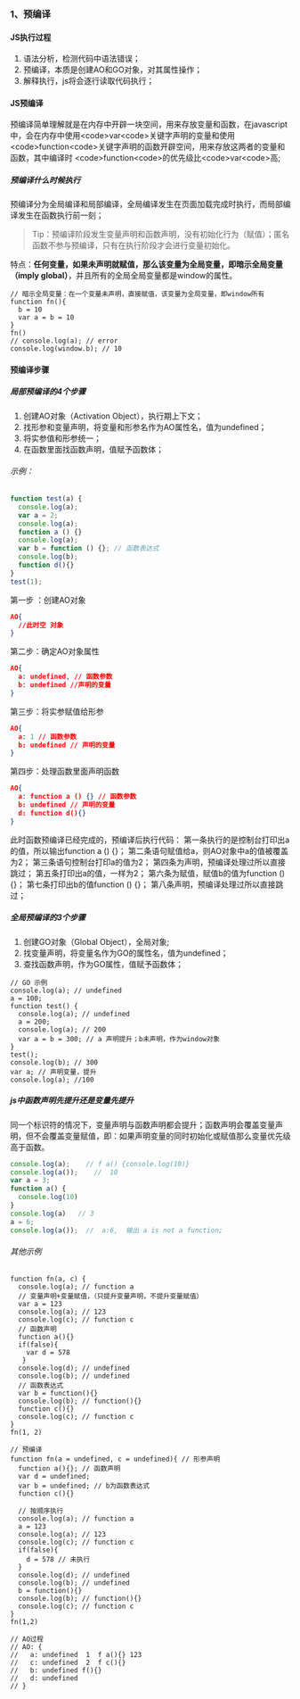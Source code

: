 

### 1、预编译

#### JS执行过程

1. 语法分析，检测代码中语法错误；
2. 预编译，本质是创建AO和GO对象，对其属性操作；
3. 解释执行，js将会逐行读取代码执行；

#### JS预编译

预编译简单理解就是在内存中开辟一块空间，用来存放变量和函数，在javascript中，会在内存中使用\<code>var\<code>关键字声明的变量和使用\<code>function\<code>关键字声明的函数开辟空间，用来存放这两者的变量和函数，其中编译时 \<code>function\<code>的优先级比\<code>var\<code>高;

##### 预编译什么时候执行

预编译分为全局编译和局部编译，全局编译发生在页面加载完成时执行，而局部编译发生在函数执行前一刻；

> Tip：预编译阶段发生变量声明和函数声明，没有初始化行为（赋值）；匿名函数不参与预编译，只有在执行阶段才会进行变量初始化。

特点：**任何变量，如果未声明就赋值，那么该变量为全局变量，即暗示全局变量（imply global）**，并且所有的全局全局变量都是window的属性。

```JS
// 暗示全局变量：在一个变量未声明，直接赋值，该变量为全局变量，即window所有
function fn(){ 
  b = 10
  var a = b = 10
}
fn()
// console.log(a); // error
console.log(window.b); // 10
```

#### 预编译步骤

##### 局部预编译的4个步骤

1. 创建AO对象（Activation Object），执行期上下文；
2. 找形参和变量声明，将变量和形参名作为AO属性名，值为undefined；
3. 将实参值和形参统一；
4. 在函数里面找函数声明，值赋予函数体；

###### 示例：

```js
function test(a) {
  console.log(a);
  var a = 2;
  console.log(a);
  function a () {}
  console.log(a);
  var b = function () {}; // 函数表达式
  console.log(b);
  function d(){}
}
test(1);
```

第一步 ：创建AO对象

```json
AO{
  //此时空 对象
}
```

第二步：确定AO对象属性

```json
AO{
  a: undefined, // 函数参数
  b: undefined //声明的变量
}
```

第三步：将实参赋值给形参

```json
AO{
  a: 1 // 函数参数
  b: undefined // 声明的变量
}
```

第四步：处理函数里面声明函数

```json
AO{
  a: function a () {} // 函数参数
  b: undefined // 声明的变量
  d: function d(){}
}
```

此时函数预编译已经完成的，预编译后执行代码：
第一条执行的是控制台打印出a的值，所以输出function a () {}；
第二条语句赋值给a，则AO对象中a的值被覆盖为2；
第三条语句控制台打印a的值为2；
第四条为声明，预编译处理过所以直接跳过；
第五条打印出a的值，一样为2；
第六条为赋值，赋值b的值为function () {}；
第七条打印出b的值function () {}；
第八条声明，预编译处理过所以直接跳过；

##### 全局预编译的3个步骤

1. 创建GO对象（Global Object），全局对象;
2. 找变量声明，将变量名作为GO的属性名，值为undefined；
3. 查找函数声明，作为GO属性，值赋予函数体；

```JS
// GO 示例 
console.log(a); // undefined
a = 100;
function test() {
  console.log(a); // undefined
  a = 200;
  console.log(a); // 200
  var a = b = 300; // a 声明提升；b未声明，作为window对象
}   
test();
console.log(b); // 300
var a; // 声明变量，提升 
console.log(a); //100
```

##### js中函数声明先提升还是变量先提升

同一个标识符的情况下，变量声明与函数声明都会提升；函数声明会覆盖变量声明，但不会覆盖变量赋值，即：如果声明变量的同时初始化或赋值那么变量优先级高于函数。

```js
console.log(a);    // f a() {console.log(10)}
console.log(a());    //  10
var a = 3;
function a() {
  console.log(10)
}
console.log(a)   // 3
a = 6;
console.log(a());  //  a:6,  输出 a is not a function;
```

###### 其他示例

```JS
function fn(a, c) {
  console.log(a); // function a
  // 变量声明+变量赋值，（只提升变量声明，不提升变量赋值）
  var a = 123
  console.log(a); // 123
  console.log(c); // function c
  // 函数声明
  function a(){}
  if(false){
    var d = 578
   }
  console.log(d); // undefined
  console.log(b); // undefined
  // 函数表达式
  var b = function(){}
  console.log(b); // function(){}
  function c(){}
  console.log(c); // function c
}
fn(1, 2)

// 预编译
function fn(a = undefined, c = undefined){ // 形参声明
  function a(){}; // 函数声明
  var d = undefined;
  var b = undefined; // b为函数表达式
  function c(){}

  // 按顺序执行
  console.log(a); // function a
  a = 123
  console.log(a); // 123
  console.log(c); // function c
  if(false){ 
    d = 578 // 未执行
  }
  console.log(d); // undefined
  console.log(b); // undefined
  b = function(){}
  console.log(b); // function(){}
  console.log(c); // function c
}
fn(1,2)

// AO过程
// AO: {
//   a: undefined  1  f a(){} 123
//   c: undefined  2  f c(){}
//   b: undefined f(){}
//   d: undefined
// }
```

